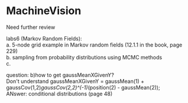 MachineVision
=============

Need further review

labs6 (Markov Random Fields):   
a. 5-node grid example in Markov random fields (12.1.1 in the book, page 229)  
b. sampling from probability distributions using MCMC methods  
c.  

question: 
b)how to get gaussMeanXGivenY?   
Don't understand  gaussMeanXGivenY = gaussMean(1) + gaussCov(1,2)*gaussCov(2,2)^(-1)*(position(2) - gaussMean(2));  
ANswer: conditional distributions (page 48)  
